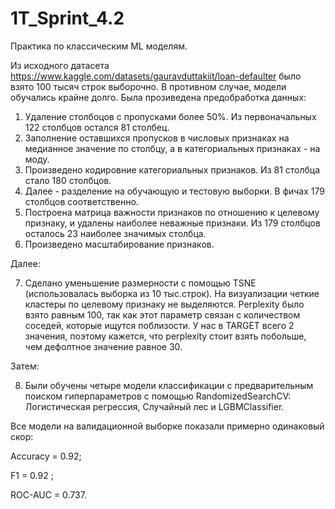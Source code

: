 # 1T_Sprint_4.2

Практика по классическим ML моделям.

Из исходного датасета https://www.kaggle.com/datasets/gauravduttakiit/loan-defaulter было взято 100 тысяч строк выборочно. 
В противном случае, модели обучались крайне долго. Была прозиведена предобработка данных:

1. Удаление столбоцов с пропусками более 50%. Из первоначальных 122 столбцов остался 81 столбец.
2. Заполнение оставшихся пропусков в числовых признаках на медианное значение по столбцу, а в категориальных признаках - на моду.
3. Произведено кодировние категориальных признаков. Из 81 столбца стало 180 столбцов.
4. Далее - разделение на обучающую и тестовую выборки. В фичах 179 столбцов соответственно.
5. Построена матрица важности признаков по отношению к целевому признаку, и удалены наиболее неважные признаки. Из 179 столбцов осталось 23 наиболее значимых столбца.
6. Произведено масштабирование признаков.

Далее:

7. Сделано уменьшение размерности с помощью TSNE (использовалась выборка из 10 тыс.строк). На визуализации четкие кластеры по целевому признаку не выделяются. Perplexity было взято равным 100, так как этот параметр связан с количеством соседей, которые ищутся поблизости. У нас в TARGET всего 2 значения, поэтому кажется, что perplexity стоит взять побольше, чем дефолтное значение равное 30.

Затем:

8. Были обучены четыре модели классификации с предварительным поиском гиперпараметров с помощью RandomizedSearchCV: Логистическая регрессия, Случайный лес и LGBMClassifier.

Все модели на валидационной выборке показали примерно одинаковый скор:

Accuracy = 0.92;

F1 = 0.92 ;

ROC-AUC = 0.737.
